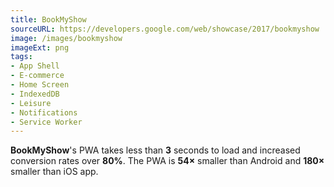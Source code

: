 ```yaml
---
title: BookMyShow
sourceURL: https://developers.google.com/web/showcase/2017/bookmyshow
image: /images/bookmyshow
imageExt: png
tags:
- App Shell
- E-commerce
- Home Screen
- IndexedDB
- Leisure
- Notifications
- Service Worker
---
```


**BookMyShow**'s PWA takes less than **3** seconds to load and increased conversion rates over **80%**. The PWA is **54×** smaller than Android and **180×** smaller than iOS app.
